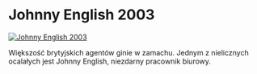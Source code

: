Johnny English 2003 
=============
[![Johnny English 2003 ](http://vidos.pl/images/player.gif)](http://vidos.pl/johnny-english-2003)

 Większość brytyjskich agentów ginie w zamachu. Jednym z nielicznych ocalałych jest Johnny English, niezdarny pracownik biurowy.
